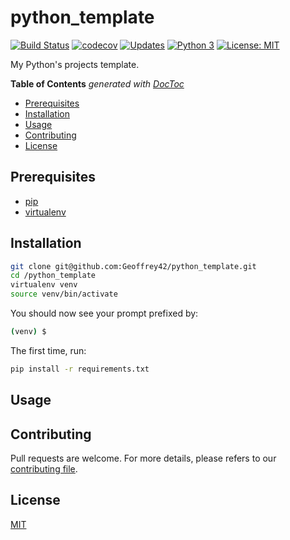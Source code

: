 # python_template

[![Build Status](https://travis-ci.com/Geoffrey42/python_template.svg?branch=develop)](https://travis-ci.com/Geoffrey42/python_template)
[![codecov](https://codecov.io/gh/Geoffrey42/python_template/branch/develop/graph/badge.svg)](https://codecov.io/gh/Geoffrey42/python_template)
[![Updates](https://pyup.io/repos/github/Geoffrey42/python_template/shield.svg)](https://pyup.io/repos/github/Geoffrey42/python_template/)
[![Python 3](https://pyup.io/repos/github/Geoffrey42/python_template/python-3-shield.svg)](https://pyup.io/repos/github/Geoffrey42/python_template/)
[![License: MIT](https://img.shields.io/badge/License-MIT-yellow.svg)](https://opensource.org/licenses/MIT)

My Python's projects template.

<!-- START doctoc generated TOC please keep comment here to allow auto update -->
<!-- DON'T EDIT THIS SECTION, INSTEAD RE-RUN doctoc TO UPDATE -->
**Table of Contents**  *generated with [DocToc](https://github.com/thlorenz/doctoc)*

- [Prerequisites](#prerequisites)
- [Installation](#installation)
- [Usage](#usage)
- [Contributing](#contributing)
- [License](#license)

<!-- END doctoc generated TOC please keep comment here to allow auto update -->

## Prerequisites

- [pip](https://pip.pypa.io/en/stable/)
- [virtualenv](https://pypi.org/project/virtualenv/)

## Installation

```bash
git clone git@github.com:Geoffrey42/python_template.git
cd /python_template
virtualenv venv
source venv/bin/activate
```

You should now see your prompt prefixed by:

```bash
(venv) $
```

The first time, run:

```bash
pip install -r requirements.txt
```

## Usage

## Contributing

Pull requests are welcome.
For more details, please refers to our [contributing file](.github/CONTRIBUTING/contributing.md).

## License

[MIT](./LICENSE)
